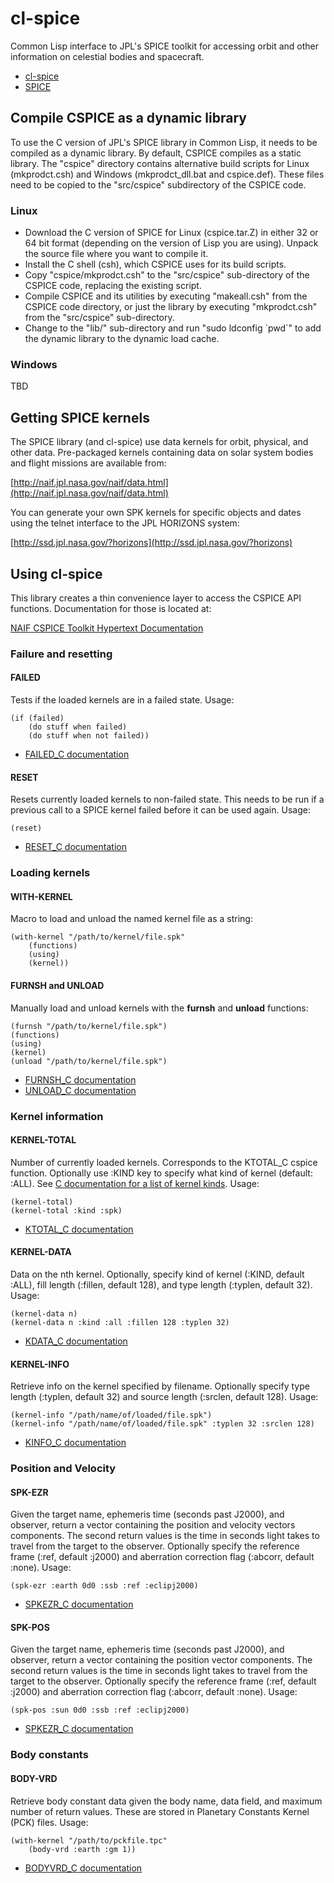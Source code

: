 cl-spice
========

Common Lisp interface to JPL's SPICE toolkit for accessing orbit and
other information on celestial bodies and spacecraft.

* [cl-spice](https://github.com/bld/cl-spice)
* [SPICE](http://naif.jpl.nasa.gov/naif/index.html)

Compile CSPICE as a dynamic library
-----------------------------------

To use the C version of JPL's SPICE library in Common Lisp, it needs
to be compiled as a dynamic library. By default, CSPICE compiles as a
static library. The "cspice" directory contains alternative build
scripts for Linux (mkprodct.csh) and Windows (mkprodct_dll.bat and
cspice.def). These files need to be copied to the "src/cspice"
subdirectory of the CSPICE code.

### Linux

* Download the C version of SPICE for Linux (cspice.tar.Z) in either
  32 or 64 bit format (depending on the version of Lisp you are
  using). Unpack the source file where you want to compile it.
* Install the C shell (csh), which CSPICE uses for its build scripts.
* Copy "cspice/mkprodct.csh" to the "src/cspice" sub-directory of the
  CSPICE code, replacing the existing script.
* Compile CSPICE and its utilities by executing "makeall.csh" from the
  CSPICE code directory, or just the library by executing
  "mkprodct.csh" from the "src/cspice" sub-directory.
* Change to the "lib/" sub-directory and run "sudo ldconfig &#96;pwd&#96;"
  to add the dynamic library to the dynamic load cache.

### Windows

TBD

Getting SPICE kernels
---------------------

The SPICE library (and cl-spice) use data kernels for orbit, physical,
and other data. Pre-packaged kernels containing data on solar system
bodies and flight missions are available from:

[http://naif.jpl.nasa.gov/naif/data.html](http://naif.jpl.nasa.gov/naif/data.html)

You can generate your own SPK kernels for specific objects and dates
using the telnet interface to the JPL HORIZONS system:

[http://ssd.jpl.nasa.gov/?horizons](http://ssd.jpl.nasa.gov/?horizons)

Using cl-spice
--------------

This library creates a thin convenience layer to access the CSPICE API functions. Documentation for those is located at:

[NAIF CSPICE Toolkit Hypertext Documentation](http://naif.jpl.nasa.gov/pub/naif/toolkit_docs/C/index.html)

### Failure and resetting

#### FAILED

Tests if the loaded kernels are in a failed state. Usage:

	(if (failed)
		(do stuff when failed)
		(do stuff when not failed))

* [FAILED_C documentation](http://naif.jpl.nasa.gov/pub/naif/toolkit_docs/C/cspice/failed_c.html)

#### RESET

Resets currently loaded kernels to non-failed state. This needs to be run if a previous call to a SPICE kernel failed before it can be used again. Usage:

	(reset)

* [RESET_C documentation](http://naif.jpl.nasa.gov/pub/naif/toolkit_docs/C/cspice/reset_c.html)

### Loading kernels

#### WITH-KERNEL
	
Macro to load and unload the named kernel file as a string:

	(with-kernel "/path/to/kernel/file.spk"
		(functions)
		(using)
		(kernel))

#### FURNSH and UNLOAD

Manually load and unload kernels with the **furnsh** and **unload**
functions:

	(furnsh "/path/to/kernel/file.spk")
	(functions)
	(using)
	(kernel)
	(unload "/path/to/kernel/file.spk")

* [FURNSH_C documentation](http://naif.jpl.nasa.gov/pub/naif/toolkit_docs/C/cspice/furnsh_c.html)
* [UNLOAD_C documentation](http://naif.jpl.nasa.gov/pub/naif/toolkit_docs/C/cspice/unload_c.html)

### Kernel information

#### KERNEL-TOTAL

Number of currently loaded kernels. Corresponds to the KTOTAL_C cspice
function. Optionally use :KIND key to specify what kind of kernel
(default: :ALL). See
[C documentation for a list of kernel kinds](http://naif.jpl.nasa.gov/pub/naif/toolkit_docs/C/cspice/ktotal_c.html). Usage:

	(kernel-total)
	(kernel-total :kind :spk)

* [KTOTAL_C documentation](http://naif.jpl.nasa.gov/pub/naif/toolkit_docs/C/cspice/ktotal_c.html)

#### KERNEL-DATA

Data on the nth kernel. Optionally, specify kind of kernel (:KIND,
default :ALL), fill length (:fillen, default 128), and type length
(:typlen, default 32). Usage:

	(kernel-data n)
	(kernel-data n :kind :all :fillen 128 :typlen 32)

* [KDATA_C documentation](http://naif.jpl.nasa.gov/pub/naif/toolkit_docs/C/cspice/kdata_c.html)

#### KERNEL-INFO

Retrieve info on the kernel specified by filename. Optionally specify type length (:typlen, default 32) and source length (:srclen, default 128). Usage:

	(kernel-info "/path/name/of/loaded/file.spk")
	(kernel-info "/path/name/of/loaded/file.spk" :typlen 32 :srclen 128)

* [KINFO_C documentation](http://naif.jpl.nasa.gov/pub/naif/toolkit_docs/C/cspice/kinfo_c.html)

### Position and Velocity

#### SPK-EZR

Given the target name, ephemeris time (seconds past J2000), and
observer, return a vector containing the position and velocity vectors
components. The second return values is the time in seconds light
takes to travel from the target to the observer. Optionally specify
the reference frame (:ref, default :j2000) and aberration correction flag (:abcorr, default :none). Usage:

	(spk-ezr :earth 0d0 :ssb :ref :eclipj2000)

* [SPKEZR_C documentation](http://naif.jpl.nasa.gov/pub/naif/toolkit_docs/C/cspice/spkezr_c.html)

#### SPK-POS

Given the target name, ephemeris time (seconds past J2000), and
observer, return a vector containing the position vector
components. The second return values is the time in seconds light
takes to travel from the target to the observer. Optionally specify
the reference frame (:ref, default :j2000) and aberration correction
flag (:abcorr, default :none). Usage:

	(spk-pos :sun 0d0 :ssb :ref :eclipj2000)

* [SPKEZR_C documentation](http://naif.jpl.nasa.gov/pub/naif/toolkit_docs/C/cspice/spkpos_c.html)

### Body constants

#### BODY-VRD

Retrieve body constant data given the body name, data field, and maximum number of return values. These are stored in Planetary Constants Kernel (PCK) files. Usage:

	(with-kernel "/path/to/pckfile.tpc"
		(body-vrd :earth :gm 1))

* [BODYVRD_C documentation](http://naif.jpl.nasa.gov/pub/naif/toolkit_docs/C/cspice/bodvrd_c.html)
